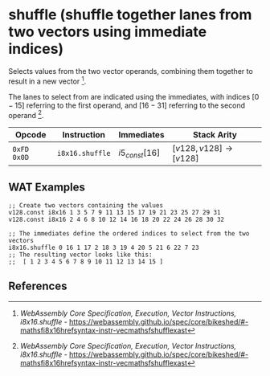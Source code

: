 
# shuffle (shuffle together lanes from two vectors using immediate indices)

Selects values from the two vector operands, combining them together to result in a new vector [^§4.4.3.7].

The lanes to select from are indicated using the immediates, with indices $[0-15]$ referring to the first operand, and $[16-31]$ referring to the second operand [^§4.4.3.7].



| Opcode      | Instruction       | Immediates       | Stack Arity |
|-------------|-------------------|------------------|-------------|
| `0xFD 0x0D` | `i8x16.shuffle`   | $i5_{const}[16]$ | $[ v128, v128 ] \to [ v128 ]$ |


## WAT Examples

```wasm
;; Create two vectors containing the values
v128.const i8x16 1 3 5 7 9 11 13 15 17 19 21 23 25 27 29 31
v128.const i8x16 2 4 6 8 10 12 14 16 18 20 22 24 26 28 30 32

;; The immediates define the ordered indices to select from the two vectors
i8x16.shuffle 0 16 1 17 2 18 3 19 4 20 5 21 6 22 7 23
;; The resulting vector looks like this:
;;  [ 1 2 3 4 5 6 7 8 9 10 11 12 13 14 15 ]
```


## References

[^§2.4.2]: _WebAssembly Core Specification, Structure, Vector Instructions_ - <https://webassembly.github.io/spec/core/bikeshed/#vector-instructions%E2%91%A0>
[^§4.4.3.7]: _WebAssembly Core Specification, Execution, Vector Instructions, i8x16.shuffle_ - <https://webassembly.github.io/spec/core/bikeshed/#-mathsfi8x16hrefsyntax-instr-vecmathsfshufflexast>

